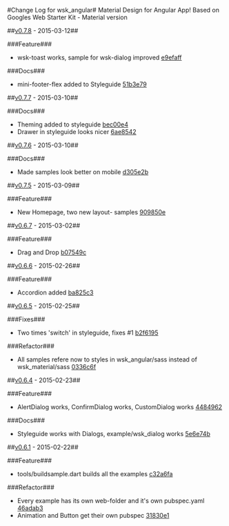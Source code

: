 #Change Log for wsk_angular#
Material Design for Angular App! Based on Googles Web Starter Kit - Material version

##[v0.7.8](http://github.com/mikemitterer/dart-wsk-angular/compare/v0.7.7...v0.7.8) - 2015-03-12##

###Feature###
* wsk-toast works, sample for wsk-dialog improved [e9efaff](http://github.com/mikemitterer/dart-wsk-angular/commit/e9efaff63759ce17203be7c20427b2f9caa51a93)

###Docs###
* mini-footer-flex added to Styleguide [51b3e79](http://github.com/mikemitterer/dart-wsk-angular/commit/51b3e7927d89d1759cc110ac9f4a0a363e06d838)

##[v0.7.7](http://github.com/mikemitterer/dart-wsk-angular/compare/v0.7.6...v0.7.7) - 2015-03-10##

###Docs###
* Theming added to styleguide [bec00e4](http://github.com/mikemitterer/dart-wsk-angular/commit/bec00e4323d6302184396d83aa3256ac9d6f4b6b)
* Drawer in styleguide looks nicer [6ae8542](http://github.com/mikemitterer/dart-wsk-angular/commit/6ae8542a5e180e799fd01d79490340532b09c305)

##[v0.7.6](http://github.com/mikemitterer/dart-wsk-angular/compare/v0.7.5...v0.7.6) - 2015-03-10##

###Docs###
* Made samples look better on mobile [d305e2b](http://github.com/mikemitterer/dart-wsk-angular/commit/d305e2bbd2b26bdf5a7146ceba3ed280dd7c22b2)

##[v0.7.5](http://github.com/mikemitterer/dart-wsk-angular/compare/v0.6.7...v0.7.5) - 2015-03-09##

###Feature###
* New Homepage, two new layout- samples [909850e](http://github.com/mikemitterer/dart-wsk-angular/commit/909850e6afa55c49eda80c9f1517b1b63ef95a1e)

##[v0.6.7](http://github.com/mikemitterer/dart-wsk-angular/compare/v0.6.6-d+d-desktop...v0.6.7) - 2015-03-02##

###Feature###
* Drag and Drop [b07549c](http://github.com/mikemitterer/dart-wsk-angular/commit/b07549c70255f6083b0d4ca2670acb799c2a03a1)

##[v0.6.6](http://github.com/mikemitterer/dart-wsk-angular/compare/v0.6.5...v0.6.6) - 2015-02-26##

###Feature###
* Accordion added [ba825c3](http://github.com/mikemitterer/dart-wsk-angular/commit/ba825c34b5ea6864f28edc67ccb349d18ac79965)

##[v0.6.5](http://github.com/mikemitterer/dart-wsk-angular/compare/v0.6.4...v0.6.5) - 2015-02-25##

###Fixes###
* Two times 'switch' in styleguide, fixes #1 [b2f6195](http://github.com/mikemitterer/dart-wsk-angular/commit/b2f6195c3d0437dc0c5b5dd9a9ea387316fd9417)

###Refactor###
* All samples refere now to styles in wsk_angular/sass instead of wsk_material/sass [0336c6f](http://github.com/mikemitterer/dart-wsk-angular/commit/0336c6f066b1c735d394a93d01922e1bf9b07e74)

##[v0.6.4](http://github.com/mikemitterer/dart-wsk-angular/compare/v0.6.3...v0.6.4) - 2015-02-23##

###Feature###
* AlertDialog works, ConfirmDialog works, CustomDialog works [4484962](http://github.com/mikemitterer/dart-wsk-angular/commit/44849629b486d4be1865f85b8d2fe01d43fdc6bb)

###Docs###
* Styleguide works with Dialogs, example/wsk_dialog works [5e6e74b](http://github.com/mikemitterer/dart-wsk-angular/commit/5e6e74b7e48b1d200b1837dd0d5e4b51ef0f132f)

##[v0.6.1](http://github.com/mikemitterer/dart-wsk-angular/compare/v0.6.0...v0.6.1) - 2015-02-22##

###Feature###
* tools/buildsample.dart builds all the examples [c32a6fa](http://github.com/mikemitterer/dart-wsk-angular/commit/c32a6fa52449073eed4db1adce884f62b6971a05)

###Refactor###
* Every example has its own web-folder and it's own pubspec.yaml [46adab3](http://github.com/mikemitterer/dart-wsk-angular/commit/46adab344efe42a7813a1c5156069e5dcf4dbc08)
* Animation and Button get their own pubspec [31830e1](http://github.com/mikemitterer/dart-wsk-angular/commit/31830e1fd4a74074566b4a831dfec5e26f1494a8)
